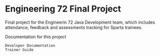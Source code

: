 # Engineering 72 Final Project

Final project for the Engineerin 72 Java Development team, which includes attendance, feedback and assessments tracking for Sparta trainees.

Documentation for this project

    Developer Documentation
    Trainer Guide
